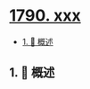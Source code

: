 # [1790. xxx](https://github.com/Tdahuyou/TNotes.leetcode/tree/main/notes/1790.%20xxx)

<!-- region:toc -->

- [1. 📝 概述](#1--概述)

<!-- endregion:toc -->

## 1. 📝 概述
